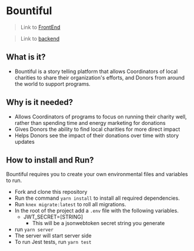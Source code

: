 # **Bountiful**

> Link to [FrontEnd](https://appbountiful.netlify.com/)

> Link to [backend](https://bountiful-backend.herokuapp.com/)

## What is it?

- Bountiful is a story telling platform that allows Coordinators of local charities to share their organization's efforts, and Donors from around the world to support programs.

## Why is it needed?

- Allows Coordinators of programs to focus on running their charity well, rather than spending time and energy marketing for donations
- Gives Donors the ability to find local charities for more direct impact
- Helps Donors see the impact of their donations over time with story updates

## How to install and Run?

Bountiful requires you to create your own environmental files and variables to run.

- Fork and clone this repository
- Run the command `yarn install` to install all required dependencies.
- Run `knex migrate:latest` to roll all migrations.
- In the root of the project add a `.env` file with the following variables.
  - JWT_SECRET=[STRING]
    - This will be a jsonwebtoken secret string you generate
- run `yarn server`
- The server will start server side
- To run Jest tests, run `yarn test`

